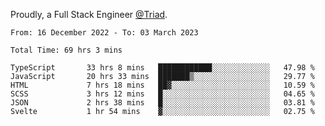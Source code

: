 Proudly, a Full Stack Engineer [@Triad](https://github.com/Triad-Behavioral-Health).
<!--START_SECTION:waka-->

```text
From: 16 December 2022 - To: 03 March 2023

Total Time: 69 hrs 3 mins

TypeScript       33 hrs 8 mins   ████████████░░░░░░░░░░░░░   47.98 %
JavaScript       20 hrs 33 mins  ███████▒░░░░░░░░░░░░░░░░░   29.77 %
HTML             7 hrs 18 mins   ██▓░░░░░░░░░░░░░░░░░░░░░░   10.59 %
SCSS             3 hrs 12 mins   █░░░░░░░░░░░░░░░░░░░░░░░░   04.65 %
JSON             2 hrs 38 mins   █░░░░░░░░░░░░░░░░░░░░░░░░   03.81 %
Svelte           1 hr 54 mins    ▓░░░░░░░░░░░░░░░░░░░░░░░░   02.75 %
```

<!--END_SECTION:waka-->
